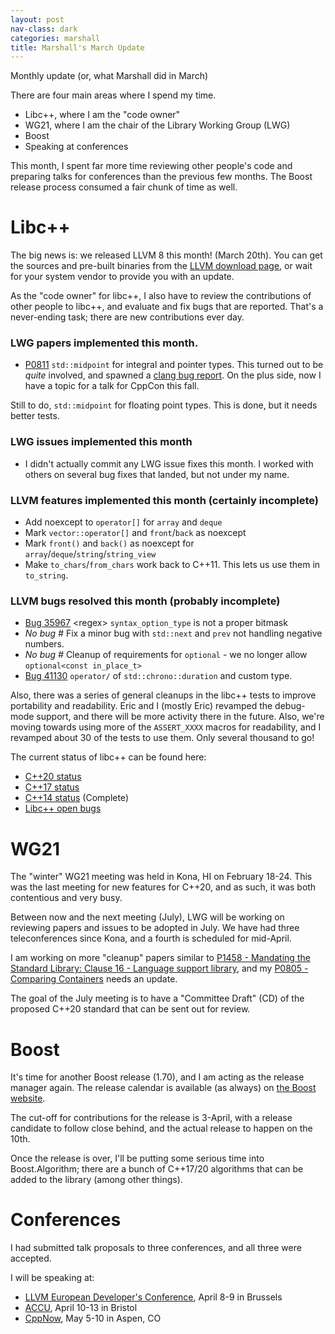 ```yaml
---
layout: post
nav-class: dark
categories: marshall
title: Marshall's March Update
---
```


Monthly update (or, what Marshall did in March)

There are four main areas where I spend my time.

* Libc++, where I am the "code owner"
* WG21, where I am the chair of the Library Working Group (LWG)
* Boost
* Speaking at conferences

This month, I spent far more time reviewing other people's code and preparing talks for conferences than the previous few months. The Boost release process consumed a fair chunk of time as well.

# Libc++

The big news is: we released LLVM 8 this month! (March 20th). You can get the sources and pre-built binaries from the [LLVM download page](http://releases.llvm.org/download.html#8.0.0), or wait for your system vendor to provide you with an update. 

As the "code owner" for libc++, I also have to review the contributions of other people to libc++, and evaluate and fix bugs that are reported. That's a never-ending task; there are new contributions ever day.

### LWG papers implemented this month.

* [P0811](https://wg21.link/P0811) `std::midpoint` for integral and pointer types. This turned out to be *quite* involved, and spawned a [clang bug report](https://bugs.llvm.org/show_bug.cgi?id=40965). On the plus side, now I have a topic for a talk for CppCon this fall.

Still to do, `std::midpoint` for floating point types. This is done, but it needs better tests.

### LWG issues implemented this month

* I didn't actually commit any LWG issue fixes this month. I worked with others on several bug fixes that landed, but not under my name.

### LLVM features implemented this month (certainly incomplete)

* Add noexcept to `operator[]` for `array` and `deque`
* Mark `vector::operator[]` and `front`/`back` as noexcept
* Mark `front()` and `back()` as noexcept for `array`/`deque`/`string`/`string_view`
* Make `to_chars`/`from_chars` work back to C++11. This lets us use them in `to_string`.


### LLVM bugs resolved this month (probably incomplete)

* [Bug 35967](https://llvm.org/35967) &lt;regex&gt; `syntax_option_type` is not a proper bitmask
* _No bug #_ Fix a minor bug with `std::next` and `prev` not handling negative numbers.
* _No bug #_ Cleanup of requirements for `optional` - we no longer allow `optional<const in_place_t>`
* [Bug 41130](https://llvm.org/41130) `operator/` of `std::chrono::duration` and custom type.

Also, there was a series of general cleanups in the libc++ tests to improve portability and readability. Eric and I (mostly Eric) revamped the debug-mode support, and there will be more activity there in the future. Also, we're moving towards using more of the `ASSERT_XXXX` macros for readability, and I revamped about 30 of the tests to use them. Only several thousand to go!


The current status of libc++ can be found here:
* [C++20 status](https://libcxx.llvm.org/cxx2a_status.html)
* [C++17 status](https://libcxx.llvm.org/cxx1z_status.html)
* [C++14 status](https://libcxx.llvm.org/cxx1y_status.html) (Complete)
* [Libc++ open bugs](https://bugs.llvm.org/buglist.cgi?bug_status=__open__&product=libc%2B%2B)



# WG21

The "winter" WG21 meeting was held in Kona, HI on February 18-24. This was the last meeting for new features for C++20, and as such, it was both contentious and very busy.

Between now and the next meeting (July), LWG will be working on reviewing papers and issues to be adopted in July. We have had three teleconferences since Kona, and a fourth is scheduled for mid-April.

I am working on more "cleanup" papers similar to [P1458 - Mandating the Standard Library: Clause 16 - Language support library](https://wg21.link/P1458), and my [P0805 - Comparing Containers](https://wg21.link/P0805) needs an update.

The goal of the July meeting is to have a "Committee Draft" (CD) of the proposed C++20 standard that can be sent out for review. 


# Boost

It's time for another Boost release (1.70), and I am acting as the release manager again. The release calendar is available (as always) on [the Boost website](https://www.boost.org/development). 

The cut-off for contributions for the release is 3-April, with a release candidate to follow close behind, and the actual release to happen on the 10th.

Once the release is over, I'll be putting some serious time into Boost.Algorithm; there are a bunch of C++17/20 algorithms that can be added to the library (among other things).

# Conferences

I had submitted talk proposals to three conferences, and all three were accepted. 

I will be speaking at:

* [LLVM European Developer's Conference](https://llvm.org/devmtg/2019-04), April 8-9 in Brussels
* [ACCU](https://conference.accu.org), April 10-13 in Bristol
* [CppNow](http://www.cppnow.org), May 5-10 in Aspen, CO

